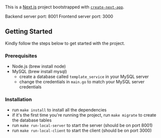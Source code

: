 This is a [Next.js](https://nextjs.org/) project bootstrapped with [`create-next-app`](https://github.com/vercel/next.js/tree/canary/packages/create-next-app).

Backend server port: 8001
Frontend server port: 3000

## Getting Started
Kindly follow the steps below to get started with the project.

### Prerequisites
- Node.js (brew install node)
- MySQL (brew install mysql)
    - create a database called `template_service` in your MySQL server
    - change the credentials in `main.go` to match your MySQL server credentials

### Installation
- run `make install` to install all the dependencies
- if it's the first time you're running the project, run `make migrate` to create the database tables
- run `make run-local-server` to start the server (should be on port 8001)
- run `make run-local-client` to start the client (should be on port 3000)
